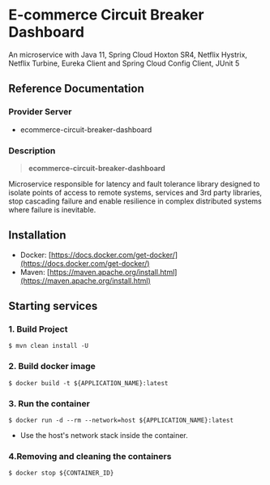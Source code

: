 # E-commerce Circuit Breaker Dashboard

An microservice with Java 11, Spring Cloud Hoxton SR4, Netflix Hystrix, Netflix Turbine, 
Eureka Client and Spring Cloud Config Client, JUnit 5

## Reference Documentation

### Provider Server

-   ecommerce-circuit-breaker-dashboard

### Description

> **ecommerce-circuit-breaker-dashboard**

Microservice responsible for latency and fault tolerance library designed to isolate points
of access to remote systems, services and 3rd party libraries, stop cascading failure and enable 
resilience in complex distributed systems where failure is inevitable.

## Installation

-   Docker: [https://docs.docker.com/get-docker/](https://docs.docker.com/get-docker/)
-   Maven: [https://maven.apache.org/install.html](https://maven.apache.org/install.html)

## Starting services

### 1. Build Project

```
$ mvn clean install -U
```

### 2. Build docker image

```
$ docker build -t ${APPLICATION_NAME}:latest
```

### 3. Run the container

```
$ docker run -d --rm --network=host ${APPLICATION_NAME}:latest
```

-   Use the host's network stack inside the container.

### 4.Removing and cleaning the containers

```
$ docker stop ${CONTAINER_ID}
```
